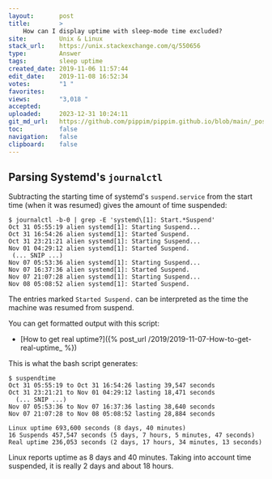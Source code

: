 ```yaml
---
layout:       post
title:        >
    How can I display uptime with sleep-mode time excluded?
site:         Unix & Linux
stack_url:    https://unix.stackexchange.com/q/550656
type:         Answer
tags:         sleep uptime
created_date: 2019-11-06 11:57:44
edit_date:    2019-11-08 16:52:34
votes:        "1 "
favorites:    
views:        "3,018 "
accepted:     
uploaded:     2023-12-31 10:24:11
git_md_url:   https://github.com/pippim/pippim.github.io/blob/main/_posts/2019/2019-11-06-How-can-I-display-uptime-with-sleep-mode-time-excluded_.md
toc:          false
navigation:   false
clipboard:    false
---
```


## Parsing Systemd's `journalctl`

Subtracting the starting time of systemd's `suspend.service` from the start time (when it was resumed) gives the amount of time suspended:

``` 
$ journalctl -b-0 | grep -E 'systemd\[1]: Start.*Suspend'
Oct 31 05:55:19 alien systemd[1]: Starting Suspend...
Oct 31 16:54:26 alien systemd[1]: Started Suspend.
Oct 31 23:21:21 alien systemd[1]: Starting Suspend...
Nov 01 04:29:12 alien systemd[1]: Started Suspend.
 (... SNIP ...)
Nov 07 05:53:36 alien systemd[1]: Starting Suspend...
Nov 07 16:37:36 alien systemd[1]: Started Suspend.
Nov 07 21:07:28 alien systemd[1]: Starting Suspend...
Nov 08 05:08:52 alien systemd[1]: Started Suspend.
```

The entries marked `Started Suspend.` can be interpreted as the time the machine was resumed from suspend.

You can get formatted output with this script:

- [How to get real uptime?]({% post_url /2019/2019-11-07-How-to-get-real-uptime_ %})

This is what the bash script generates:

``` 
$ suspendtime
Oct 31 05:55:19 to Oct 31 16:54:26 lasting 39,547 seconds
Oct 31 23:21:21 to Nov 01 04:29:12 lasting 18,471 seconds
  (... SNIP ...)
Nov 07 05:53:36 to Nov 07 16:37:36 lasting 38,640 seconds
Nov 07 21:07:28 to Nov 08 05:08:52 lasting 28,884 seconds

Linux uptime 693,600 seconds (8 days, 40 minutes)
16 Suspends 457,547 seconds (5 days, 7 hours, 5 minutes, 47 seconds)
Real uptime 236,053 seconds (2 days, 17 hours, 34 minutes, 13 seconds)
```

Linux reports uptime as 8 days and 40 minutes. Taking into account time suspended, it is really 2 days and about 18 hours.




